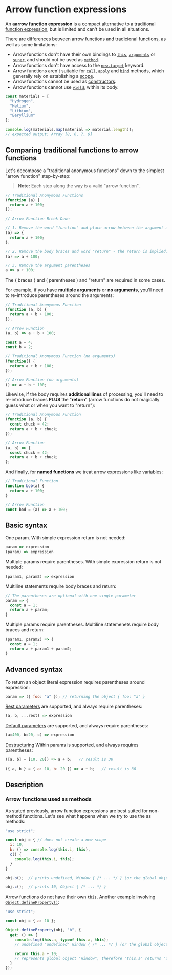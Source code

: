 # Arrow function expressions

An **aarrow function expression** is a compact alternative to a traditional [function expression](https://developer.mozilla.org/en-US/docs/Web/JavaScript/Reference/Operators/function), but is limited and can't be used in all situations.

There are differences between arrow functions and tradicional functions, as well as some limitations:

* Arrow functions don't have their own bindings to [`this`](https://developer.mozilla.org/en-US/docs/Web/JavaScript/Reference/Operators/this), [`arguments`](https://developer.mozilla.org/en-US/docs/Web/JavaScript/Reference/Functions/arguments) or [`super`](https://developer.mozilla.org/en-US/docs/Web/JavaScript/Reference/Operators/super), and should not be used as [`method`](https://developer.mozilla.org/en-US/docs/Glossary/Method).
* Arrow functions don't have access to the [`new.target`](https://developer.mozilla.org/en-US/docs/Web/JavaScript/Reference/Operators/new.target) keyword.
* Arrow functions aren't suitable for [`call`](https://developer.mozilla.org/en-US/docs/Web/JavaScript/Reference/Global_Objects/Function/call), [`apply`](https://developer.mozilla.org/en-US/docs/Web/JavaScript/Reference/Global_Objects/Function/apply) and [`bind`](https://developer.mozilla.org/en-US/docs/Web/JavaScript/Reference/Global_Objects/Function/bind) methods, which generally rely on establishing a [scope](https://developer.mozilla.org/en-US/docs/Glossary/Scope).
* Arrow functions cannot be used as [constructors](https://developer.mozilla.org/en-US/docs/Glossary/Constructor).
* Arrow functions cannot use [`yield`](https://developer.mozilla.org/en-US/docs/Web/JavaScript/Reference/Operators/yield), within its body.

```javascript
const materials = [
  "Hydrogen",
  "Helium",
  "Lithium",
  "Beryllium"
];

console.log(materials.map(material => material.length));
// expected output: Array [8, 6, 7, 9]
```

## Comparing traditional functions to arrow functions

Let's decompose a "traditional anonymous functions" down to the simplest "arrow function" step-by-step:

> **Note:** Each step along the way is a valid "arrow function".

```javascript
// Traditional Anonymous Functions
(function (a) {
  return a + 100;
});

// Arrow Function Break Down

// 1. Remove the word "function" and place arrow between the argument and opening body bracket
(a) => {
  return a + 100;
};

// 2. Remove the body braces and word "return" - the return is implied.
(a) => a + 100;

// 3. Remove the argument parentheses
a => a + 100;
```

The { braces } and ( parentheses ) and "return" are required in some cases.

For example, if you have **multiple arguments** or **no arguments**,
you'll need to re-introduce parentheses around the arguments:

```javascript
// Traditional Anonymous Function
(function (a, b) {
  return a + b + 100;
});

// Arrow Function
(a, b) => a + b + 100;

const a = 4;
const b = 2;

// Traditional Anonymous Function (no arguments)
(function() {
  return a + b + 100;
});

// Arrow Function (no arguments)
() => a + b + 100;
```

Likewise, if the body requires **additional lines** of processing, you'll need to re-introduce braces **PLUS** the "**return**" (arrow functions do not magically guess what or when you want to "return"):

```javascript
// Traditional Anonymous Function
(function (a, b) {
  const chuck = 42;
  return a + b + chuck;
});

// Arrow Function
(a, b) => {
  const chuck = 42;
  return a + b + chuck;
};
```

And finally, for **named functions** we treat arrow expressions like variables:

```javascript
// Traditional Function
function bob(a) {
  return a + 100;
}

// Arrow Function
const bod = (a) => a + 100;
```

## Basic syntax

One param. With simple expression return is not needed:

```javascript
param => expression
(param) => expression
```

Multiple params require parentheses. With simple expression return is not needed:

```javascript
(param1, param2) => expression
```

Multiline statements require body braces and return:

```javascript
// The parentheses are optional with one single parameter
param => {
  const a = 1;
  return a + param;
}
```

Multiple params require parentheses. Multiline statemenets require body braces and return:

```javascript
(param1, param2) => {
  const a = 1;
  return a + param1 + param2;
}
```

## Advanced syntax

To return an object literal expression requires parentheses around expression:

```javascript
param => ({ foo: "a" }); // returning the object { foo: "a" }
```

[Rest parameters](https://developer.mozilla.org/en-US/docs/Web/JavaScript/Reference/Functions/rest_parameters) are supported, and always require parentheses:

```javascript
(a, b, ...rest) => expression
```

[Default parameters](https://developer.mozilla.org/en-US/docs/Web/JavaScript/Reference/Functions/Default_parameters) are supported, and always require parentheses:

```javascript
(a=400, b=20, c) => expression
```

[Destructuring](https://developer.mozilla.org/en-US/docs/Web/JavaScript/Reference/Operators/Destructuring_assignment) Within params is supported, and always requires parentheses:

```javascript
([a, b] = [10, 20]) => a + b;   // result is 30

({ a, b } = { a: 10, b: 20 }) => a + b;   // result is 30
```

## Description

### Arrow functions used as methods

As stated previously, arrow function expressions are best suited for non-method functions. Let's see what happens when we try to use the as methods:

```javascript
"use strict";

const obj = { // does not create a new scope
  i: 10,
  b: () => console.log(this.i, this),
  c() {
    console.log(this.i, this);
  } 
}

obj.b();  // prints undefined, Window { /* ... */ } (or the global object)

obj.c();  // prints 10, Object { /* ... */ }
```

Arrow functions do not have their own `this`. Another example involving [`Object.defineProperty()`](https://developer.mozilla.org/en-US/docs/Web/JavaScript/Reference/Global_Objects/Object/defineProperty):

```javascript
"use strict";

const obj = { a: 10 };

Object.defineProperty(obj, "b", {
  get: () => {
    console.log(this.a, typeof this.a, this);
    // undefined "undefined" Window { /* ... */ } (or the global object)

    return this.a + 10;
    // represents global object "Window", therefore "this.a" returns "undefined"
  }
});
```